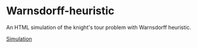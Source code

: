 # Warnsdorff-heuristic
An HTML simulation of the knight's tour problem with Warnsdorff heuristic.

<a href="https://nps6-uwf.github.io/Warnsdorff-heuristic/knightsTour.html">Simulation</a>
